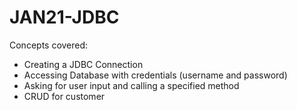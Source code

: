 # JAN21-JDBC

Concepts covered: 
* Creating a JDBC Connection 
* Accessing Database with credentials (username and password)
* Asking for user input and calling a specified method
* CRUD for customer
